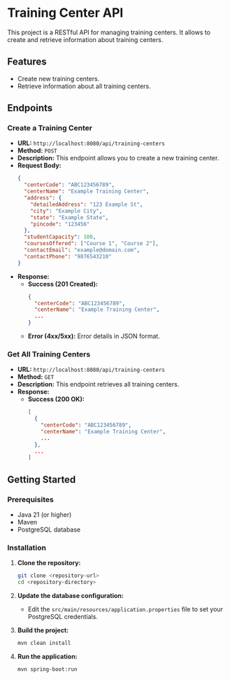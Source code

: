 # Training Center API

This project is a RESTful API for managing training centers. It allows to create and retrieve information about training centers.

## Features

- Create new training centers.
- Retrieve information about all training centers.

## Endpoints

### Create a Training Center

- **URL:** `http://localhost:8080/api/training-centers`
- **Method:** `POST`
- **Description:** This endpoint allows you to create a new training center.
- **Request Body:**
    ```json
    {
      "centerCode": "ABC123456789",
      "centerName": "Example Training Center",
      "address": {
        "detailedAddress": "123 Example St",
        "city": "Example City",
        "state": "Example State",
        "pincode": "123456"
      },
      "studentCapacity": 100,
      "coursesOffered": ["Course 1", "Course 2"],
      "contactEmail": "example@domain.com",
      "contactPhone": "9876543210"
    }
    ```
- **Response:**
    - **Success (201 Created):**
        ```json
        {
          "centerCode": "ABC123456789",
          "centerName": "Example Training Center",
          ...
        }
        ```
    - **Error (4xx/5xx):** Error details in JSON format.

### Get All Training Centers

- **URL:** `http://localhost:8080/api/training-centers`
- **Method:** `GET`
- **Description:** This endpoint retrieves all training centers.
- **Response:**
    - **Success (200 OK):**
        ```json
        [
          {
            "centerCode": "ABC123456789",
            "centerName": "Example Training Center",
            ...
          },
          ...
        ]
        ```

## Getting Started

### Prerequisites

- Java 21 (or higher)
- Maven
- PostgreSQL database

### Installation

1. **Clone the repository:**
    ```sh
    git clone <repository-url>
    cd <repository-directory>
    ```

2. **Update the database configuration:**
   - Edit the `src/main/resources/application.properties` file to set your PostgreSQL credentials.

3. **Build the project:**
    ```sh
    mvn clean install
    ```

4. **Run the application:**
    ```sh
    mvn spring-boot:run
    ```

